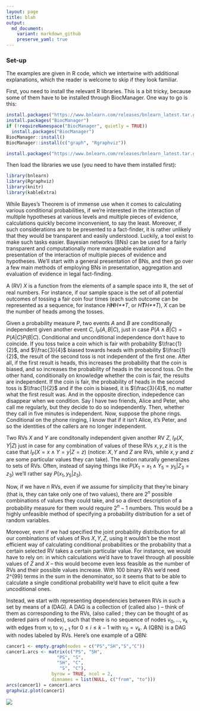 ```yaml
---
layout: page
title: blah
output:
  md_document:
    variant: markdown_github
    preserve_yaml: true
---
```


### Set-up

The examples are given in R code, which we intertwine with additional
explanations, which the reader is welcome to skip if they look familiar.

First, you need to install the relevant R libraries. This is a bit
tricky, because some of them have to be installed through BiocManager.
One way to go is this:

``` r
install.packages("https://www.bnlearn.com/releases/bnlearn_latest.tar.gz", repos = NULL, type = "source")
install.packages("BiocManager")
if (!requireNamespace("BiocManager", quietly = TRUE))
  install.packages("BiocManager")
BiocManager::install()
BiocManager::install(c("graph", "Rgraphviz"))

install.packages("https://www.bnlearn.com/releases/bnlearn_latest.tar.gz", repos = NULL, type = "source")
```

Then load the libraries we use (you need to have them installed first):

``` r
library(bnlearn)
library(Rgraphviz)
library(knitr)
library(kableExtra)
```

While Bayes’s Theorem is of immense use when it comes to calculating
various conditional probabilities, if we’re interested in the
interaction of multiple hypotheses at various levels and multiple pieces
of evidence, calculations quickly become inconvenient, to say the least.
Moreover, if such considerations are to be presented to a fact-finder,
it is rather unlikely that they would be transparent and easily
understood. Luckily, a tool exist to make such tasks easier. Bayesian
networks (BNs) can be used for a fairly transparent and computationally
more manageable evalation and presentation of the interaction of
multiple pieces of evidence and hypotheses. We’ll start with a general
presentation of BNs, and then go over a few main methods of employing
BNs in presentation, aggregation and evaluation of evidence in legal
fact-finding.

A (RV) *X* is a function from the elements of a sample space into ℝ, the
set of real numbers. For instance, if our sample space is the set of all
potential outcomes of tossing a fair coin four times (each such outcome
can be represented as a sequence, for instance *H**H**H**T*, or
*H**T**H**T*), *X* can be the number of heads among the tosses.

Given a probability measure *P*, two events *A* and *B* are
conditionally independent given another event *C*,
*I*<sub>*P*</sub>(*A*, *B*\|*C*), just in case
*P*(*A* ∧ *B*\|*C*) = *P*(*A*\|*C*)*P*(*B*\|*C*). Conditional and
unconditional independence don’t have to coincide. If you toss twice a
coin which is fair with probability $\\frac{1}{2}$, and $\\frac{3}{4}$
biased towards heads with probability $\\frac{1}{2}$, the result of the
second toss is not independent of the first one. After all, if the first
result is heads, this increases the probability that the coin is biased,
and so increases the probability of heads in the second toss. On the
other hand, conditionally on knowledge whether the coin is fair, the
results are independent. If the coin is fair, the probability of heads
in the second toss is $\\frac{1}{2}$ and if the coin is biased, it is
$\\frac{3}{4}$, no matter what the first result was. And in the opposite
direction, indepedence can disappear when we condition. Say I have two
friends, Alice and Peter, who call me regularly, but they decide to do
so independently. Then, whether they call in five minutes is
independent. Now, suppose the phone rings. Conditional on the phone
ringing, I know that if it isn’t Alice, it’s Peter, and so the
identities of the callers are no longer independent.

Two RVs *X* and *Y* are conditonally independent given another RV *Z*,
*I*<sub>*P*</sub>(*X*, *Y*\|*Z*) just in case for any combination of
values of these RVs *x*, *y*, *z* it is the case that
*I*<sub>*P*</sub>(*X* = *x* ∧ *Y* = *y*\|*Z* = *z*) (notice: *X*, *Y*
and *Z* are RVs, while *x*, *y* and *z* are some particular values they
can take). The notion naturally generalizes to sets of RVs. Often,
instead of saying things like
*P*(*X*<sub>1</sub> = *x*<sub>1</sub> ∧ *Y*<sub>5</sub> = *y*<sub>5</sub>\|*Z*<sub>3</sub> = *z*<sub>3</sub>)
we’ll rather say *P*(*x*<sub>1</sub>, *y*<sub>5</sub>\|*z*<sub>3</sub>).

Now, if we have *n* RVs, even if we assume for simplicity that they’re
binary (that is, they can take only one of two values), there are
2<sup>*n*</sup> possible combinations of values they could take, and so
a direct description of a probability measure for them would require
2<sup>*n*</sup> − 1 numbers. This would be a highly unfeasible method of
specifying a probability distribution for a set of random variables.

Moreover, even if we had specified the joint probability distribution
for all our combinations of values of Rvs *X*, *Y*, *Z*, using it
wouldn’t be the most efficient way of calculating conditional
probabilities or the probability that a certain selected RV takes a
certain particular value. For instance, we would have to rely on: in
which calculations we’d have to travel through all possible values of
*Z* and *X* – this would become even less feasible as the number of RVs
and their possible values increase. With 100 binary RVs we’d need 2^{99}
terms in the sum in the denominator, so it seems that to be able to
calculate a single conditional probability we’d have to elicit quite a
few uncoditional ones.

Instead, we start with representing dependencies between RVs in such a
set by means of a (DAG). A DAG is a collection of (called also ) – think
of them as corresponding to the RVs, (also called ; they can be thought
of as ordered pairs of nodes), such that there is no sequence of nodes
*v*<sub>0</sub>, …, *v*<sub>*k*</sub> with edges from *v*<sub>*i*</sub>
to *v*<sub>*i* + 1</sub> for 0 ≤ *i* ≤ *k* − 1 with
*v*<sub>0</sub> = *v*<sub>*k*</sub>. A (QBN) is a DAG with nodes labeled
by RVs. Here’s one example of a QBN:

``` r
cancer1 <- empty.graph(nodes = c("PS","SH","S","C"))
cancer1.arcs <- matrix(c("PS", "SH",
                   "PS", "S",
                   "SH", "C",
                    "S", "C"),
                 byrow = TRUE, ncol = 2,
                 dimnames = list(NULL, c("from", "to")))
arcs(cancer1) = cancer1.arcs
graphviz.plot(cancer1)
```

<img src="https://rfl-urbaniak.github.io/LegalProbabilismBNs/images/unnamed-chunk-3-1.png" style="display: block; margin: auto;" />
